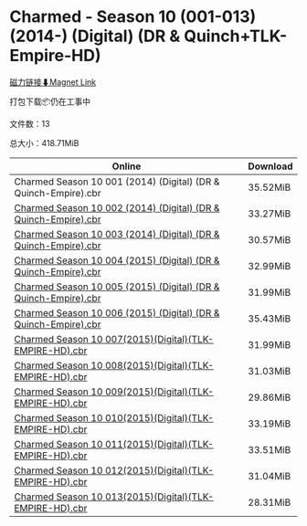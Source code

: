 # Charmed - Season 10 (001-013) (2014-) (Digital) (DR & Quinch+TLK-Empire-HD)

[磁力链接⬇Magnet Link](magnet:?xt=urn:btih:f74294187d16af221d29da74717cb0178974ed3e&dn=Charmed%20-%20Season%2010%20%28001-013%29%20%282014-%29%20%28Digital%29%20%28DR%20%26%20Quinch%2BTLK-Empire-HD%29)

打包下载📦仍在工事中

文件数：13

总大小：418.71MiB

Online | Download
--- | ---
Charmed Season 10 001 (2014) (Digital) (DR & Quinch-Empire).cbr | 35.52MiB
[Charmed Season 10 002 (2014) (Digital) (DR & Quinch-Empire).cbr](https://github.com/alicewish/markdown/blob/master/comic/Charmed-Season-10-002-2014-Digital-DR-Quinch-Empire-cbr.md) | 33.27MiB
[Charmed Season 10 003 (2014) (Digital) (DR & Quinch-Empire).cbr](https://github.com/alicewish/markdown/blob/master/comic/Charmed-Season-10-003-2014-Digital-DR-Quinch-Empire-cbr.md) | 30.57MiB
[Charmed Season 10 004 (2015) (Digital) (DR & Quinch-Empire).cbr](https://github.com/alicewish/markdown/blob/master/comic/Charmed-Season-10-004-2015-Digital-DR-Quinch-Empire-cbr.md) | 32.99MiB
[Charmed Season 10 005 (2015) (Digital) (DR & Quinch-Empire).cbr](https://github.com/alicewish/markdown/blob/master/comic/Charmed-Season-10-005-2015-Digital-DR-Quinch-Empire-cbr.md) | 31.99MiB
[Charmed Season 10 006 (2015) (Digital) (DR & Quinch-Empire).cbr](https://github.com/alicewish/markdown/blob/master/comic/Charmed-Season-10-006-2015-Digital-DR-Quinch-Empire-cbr.md) | 35.43MiB
[Charmed Season 10 007(2015)(Digital)(TLK-EMPIRE-HD).cbr](https://github.com/alicewish/markdown/blob/master/comic/Charmed-Season-10-007-2015-Digital-TLK-EMPIRE-HD-cbr.md) | 31.99MiB
[Charmed Season 10 008(2015)(Digital)(TLK-EMPIRE-HD).cbr](https://github.com/alicewish/markdown/blob/master/comic/Charmed-Season-10-008-2015-Digital-TLK-EMPIRE-HD-cbr.md) | 31.03MiB
[Charmed Season 10 009(2015)(Digital)(TLK-EMPIRE-HD).cbr](https://github.com/alicewish/markdown/blob/master/comic/Charmed-Season-10-009-2015-Digital-TLK-EMPIRE-HD-cbr.md) | 29.86MiB
[Charmed Season 10 010(2015)(Digital)(TLK-EMPIRE-HD).cbr](https://github.com/alicewish/markdown/blob/master/comic/Charmed-Season-10-010-2015-Digital-TLK-EMPIRE-HD-cbr.md) | 33.19MiB
[Charmed Season 10 011(2015)(Digital)(TLK-EMPIRE-HD).cbr](https://github.com/alicewish/markdown/blob/master/comic/Charmed-Season-10-011-2015-Digital-TLK-EMPIRE-HD-cbr.md) | 33.51MiB
[Charmed Season 10 012(2015)(Digital)(TLK-EMPIRE-HD).cbr](https://github.com/alicewish/markdown/blob/master/comic/Charmed-Season-10-012-2015-Digital-TLK-EMPIRE-HD-cbr.md) | 31.04MiB
[Charmed Season 10 013(2015)(Digital)(TLK-EMPIRE-HD).cbr](https://github.com/alicewish/markdown/blob/master/comic/Charmed-Season-10-013-2015-Digital-TLK-EMPIRE-HD-cbr.md) | 28.31MiB